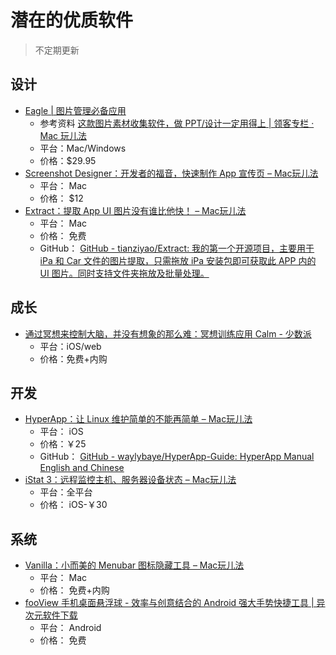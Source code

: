 # 潜在的优质软件
> 不定期更新

## 设计
- [Eagle | 图片管理必备应用](https://eagle.cool/macOS)
	- 参考资料 [这款图片素材收集软件，做 PPT/设计一定用得上 | 领客专栏 · Mac 玩儿法](https://mp.weixin.qq.com/s?__biz=MjM5MjAyNDUyMA==&mid=2650498754&idx=2&sn=e37e84b42a998fbe541c9ca53f9fbe29&chksm=bea3546589d4dd739e68d54803f74fae7b84389422578faa335c36386562fca1629cc08aa7c3&mpshare=1)
	- 平台：Mac/Windows
	- 价格：$29.95
- [Screenshot Designer：开发者的福音，快速制作 App 宣传页 – Mac玩儿法](https://www.waerfa.com/screenshot-designer-review)
	- 平台： Mac	
	- 价格： $12
- [Extract：提取 App UI 图片没有谁比他快！ – Mac玩儿法](https://www.waerfa.com/extract-review)
	- 平台： Mac
	- 价格： 免费
	- GitHub： [GitHub - tianziyao/Extract: 我的第一个开源项目，主要用于 iPa 和 Car 文件的图片提取，只需拖放 iPa 安装包即可获取此 APP 内的 UI 图片。同时支持文件夹拖放及批量处理。](https://github.com/tianziyao/Extract)

## 成长
- [通过冥想来控制大脑，并没有想象的那么难：冥想训练应用 Calm - 少数派](https://sspai.com/post/38810)
	- 平台：iOS/web
	- 价格：免费+内购

## 开发
- [HyperApp：让 Linux 维护简单的不能再简单 – Mac玩儿法](https://www.waerfa.com/hyperapp)
	- 平台： iOS
	- 价格：￥25
	- GitHub： [GitHub - waylybaye/HyperApp-Guide: HyperApp Manual English and Chinese](https://github.com/waylybaye/HyperApp-Guide)
- [iStat 3：远程监控主机、服务器设备状态 – Mac玩儿法](http://www.waerfa.com/istat-3-review)
	- 平台：全平台
	- 价格： iOS-￥30


## 系统
- [Vanilla：小而美的 Menubar 图标隐藏工具 – Mac玩儿法](https://www.waerfa.com/vanilla-review)
	- 平台： Mac
	- 价格： 免费+内购 
- [fooView 手机桌面悬浮球 - 效率与创意结合的 Android 强大手势快捷工具 | 异次元软件下载](http://www.iplaysoft.com/fooview.html)
	- 平台： Android
	- 价格： 免费
